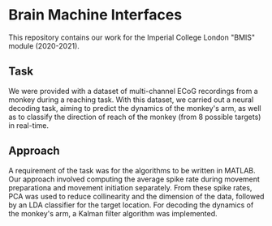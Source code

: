 # Brain Machine Interfaces
This repository contains our work for the Imperial College London "BMIS" module (2020-2021).

## Task
We were provided with a dataset of multi-channel ECoG recordings from a monkey during a reaching task. With this dataset, we carried out a neural decoding task, aiming to predict the dynamics of the monkey's arm, as well as to classify the direction of reach of the monkey (from 8 possible targets) in real-time.

## Approach
A requirement of the task was for the algorithms to be written in MATLAB. Our approach involved computing the average spike rate during movement preparationa and movement initiation separately. From these spike rates, PCA was used to reduce collinearity and the dimension of the data, followed by an LDA classifier for the target location. For decoding the dynamics of the monkey's arm, a Kalman filter algorithm was implemented. 
